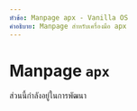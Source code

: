 ```yaml
---
หัวข้อ: Manpage apx - Vanilla OS
คำอธิบาย: Manpage สำหรับเครื่องมือ apx
---
```


# Manpage `apx`

ส่วนนี้กำลังอยู่ในการพัฒนา
